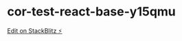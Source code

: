 # cor-test-react-base-y15qmu

[Edit on StackBlitz ⚡️](https://stackblitz.com/edit/cor-test-react-base-y15qmu)